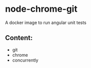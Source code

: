 # node-chrome-git
A docker image to run angular unit tests

## Content:

- git
- chrome
- concurrently
